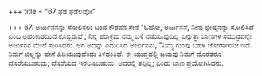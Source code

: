 +++
title = "67 ಫಡ ಫಡೆಲವೋ"

+++
67. ಅರ್ಜುನನನ್ನು ಸೋಲಿಸಲು ಬಂದ ಕೌರವನ ಸೇನೆ "ಓಹೋ, ಅರ್ಜುನನೆ, ನೀನು ಭೀಷ್ಮನನ್ನು ಸೋಲಿಸಿದೆ ಎಂಬ ಅಹಂಕಾರದಿಂದ ಕೊಬ್ಬಿರುವೆ ; ನಿನ್ನ ಪರಾಕ್ರಮ ನಮ್ಮ ಬಳಿ ನಡೆಯುವುದಿಲ್ಲ ಎನ್ನುತ್ತಾ ಬಾಣಗಳ ಸಮುದ್ರವನ್ನೇ ಅರ್ಜುನನ ಮೇಲೆ ಸುರಿಸಿದರು. ಆಗ ಅದನ್ನು ಎದುರಿಸಿದ ಅರ್ಜುನನು, "ನಿಮ್ಮ ಗುಂಪು ಬಹಳ ಜೋರಾಗಿಯೇ ಇದೆ. ನಿಮಗೆ ಬಿಲ್ಲನ್ನು ಹೇಗೆ ಹಿಡಿಯುವುದೆಂದು ತಿಳಿದಂತಿದೆ. ಈ ಯುದ್ಧದಲ್ಲಿ ಜಯವು ನಿಮಗೆ ದೊರೆತರೂ ದೊರೆಯಬಹುದು; ದೊರೆಯದೆ ಇರಲೂಬಹುದು. ಅದರಲ್ಲಿ ತಪ್ಪಿಲ್ಲ; ಎಂದು ಬಾಣ ಪ್ರಯೋಗಿಸಿದನು.